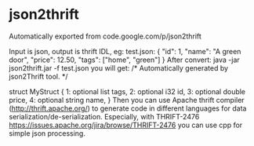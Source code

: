 # json2thrift
Automatically exported from code.google.com/p/json2thrift


Input is json, output is thrift IDL, eg:
test.json:
{
    "id": 1,
    "name": "A green door",
    "price": 12.50,
    "tags": ["home", "green"]
}
After convert:
java -jar json2thrift.jar -f test.json 
you will get:
/* Automatically generated by json2Thrift tool. */

struct MyStruct {
    1: optional list<string> tags,
    2: optional i32 id,
    3: optional double price,
    4: optional string name,
}
Then you can use Apache thrift compiler (http://thrift.apache.org/) to generate code in different languages for data serialization/de-serialization. Especially, with THRIFT-2476 https://issues.apache.org/jira/browse/THRIFT-2476 you can use cpp for simple json processing.
